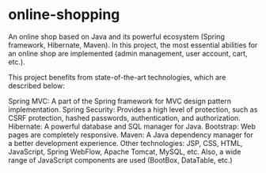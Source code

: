 # online-shopping
An online shop based on Java and its powerful ecosystem (Spring framework, Hibernate, Maven). In this project, the most essential abilities for an online shop
are implemented (admin management, user account, cart, etc.).

This project benefits from state-of-the-art technologies, which are described below:

Spring MVC: A part of the Spring framework for MVC design pattern implementation.
Spring Security: Provides a high level of protection, such as CSRF protection, hashed passwords, authentication, and authorization.
Hibernate: A powerful database and SQL manager for Java.
Bootstrap: Web pages are completely responsive.
Maven: A Java dependency manager for a better development experience.
Other technologies:
JSP, CSS, HTML, JavaScript, Spring WebFlow, Apache Tomcat, MySQL, etc. Also, a wide range of JavaScript components are used (BootBox, DataTable, etc.)
